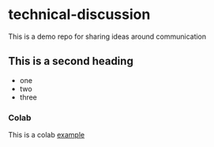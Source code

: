 # technical-discussion
This is a demo repo for sharing ideas around communication 

## This is a second heading
* one
* two
* three


### Colab
This is a colab [example](https://github.com/freakun0025/technical-discussion/blob/main/technical_docs.ipynb) 

